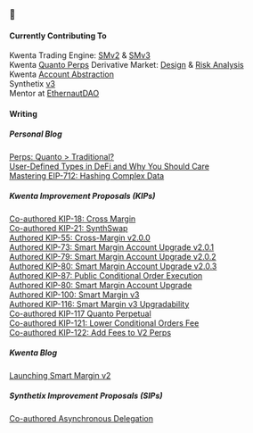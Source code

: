 ### 👋

#### Currently Contributing To
Kwenta Trading Engine: [SMv2](https://github.com/Kwenta/smart-margin) & [SMv3](https://github.com/Kwenta/smart-margin-v3) <br>
Kwenta [Quanto Perps](https://github.com/Kwenta/synthetix-v3/tree/dev) Derivative Market: [Design](https://github.com/Kwenta/kwenta-state-log/blob/master/kips/kip-117.md) & [Risk Analysis](quanto-py) <br>
Kwenta [Account Abstraction](https://github.com/Kwenta/scw-contracts) <br>
Synthetix [v3](https://github.com/Synthetixio/synthetix-v3) <br>
Mentor at [EthernautDAO](https://forum.ethernautdao.io/t/smart-contract-engineer-mentorship-with-jared-at-kwenta/) <br>

#### Writing
##### Personal Blog
[Perps: Quanto > Traditional?](https://mirror.xyz/jaredborders.eth/jiCrjwoSNgQJejd3AqEmA-Lv0YFwBdB0C7tmDgyoh0U) <br>
[User-Defined Types in DeFi and Why You Should Care](https://mirror.xyz/jaredborders.eth/9JWZAGP8o8plKXAZWY6h0shiw5y4lgmbHjqep3IXN4I) <br>
[Mastering EIP-712: Hashing Complex Data](https://mirror.xyz/jaredborders.eth/G2RP5XAfLbNZv01DXgxuzv_34bQF_PuO1X2u0Nhop9g) <br>
##### Kwenta Improvement Proposals (KIPs)
[Co-authored KIP-18: Cross Margin](https://github.com/Kwenta/KIPs/blob/master/content/kips/kip-18.md) <br>
[Co-authored KIP-21: SynthSwap](https://github.com/Kwenta/KIPs/blob/master/content/kips/kip-21.md) <br>
[Authored KIP-55: Cross-Margin v2.0.0](https://github.com/Kwenta/kwenta-state-log/blob/master/kips/implemented/kip-055.md) <br>
[Authored KIP-73: Smart Margin Account Upgrade v2.0.1](https://github.com/Kwenta/kwenta-state-log/blob/master/kips/implemented/kip-073.md) <br>
[Authored KIP-79: Smart Margin Account Upgrade v2.0.2](https://github.com/Kwenta/kwenta-state-log/blob/master/kips/implemented/kip-079.md) <br>
[Authored KIP-80: Smart Margin Account Upgrade v2.0.3](https://github.com/Kwenta/kwenta-state-log/blob/master/kips/implemented/kip-080.md) <br>
[Authored KIP-87: Public Conditional Order Execution](https://gov.kwenta.eth.limo/kips/kip-087/) <br>
[Authored KIP-80: Smart Margin Account Upgrade](https://gov.kwenta.eth.limo/kips/kip-080/) <br>
[Authored KIP-100: Smart Margin v3](https://github.com/Kwenta/kwenta-state-log/blob/master/kips/kip-100.md) <br>
[Authored KIP-116: Smart Margin v3 Upgradability](https://github.com/Kwenta/kwenta-state-log/blob/master/kips/kip-116.md) <br>
[Co-authored KIP-117 Quanto Perpetual](https://github.com/Kwenta/kwenta-state-log/blob/master/kips/kip-117.md) <br>
[Co-authored KIP-121: Lower Conditional Orders Fee](https://github.com/Kwenta/kwenta-state-log/blob/master/kips/kip-121.md) <br>
[Co-authored KIP-122: Add Fees to V2 Perps](https://github.com/Kwenta/kwenta-state-log/blob/master/kips/kip-122.md) <br>
##### Kwenta Blog
[Launching Smart Margin v2](https://mirror.xyz/kwenta.eth/I9l_QSOvf6kGQos3SXltES9WCAvEklS56aIbKHccHUg) <br>
##### Synthetix Improvement Proposals (SIPs)
[Co-authored Asynchronous Delegation](https://sips.synthetix.io/sips/sip-366/)
